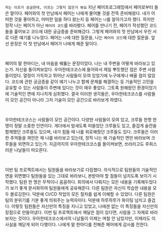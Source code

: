 
`저는 이프가 궁금한데, 이프는 그렇지 않은가 봐요` 지난 페어프로그래밍에서 페어로부터 들은 말이다. 페어와의 첫 만남에서 페어는 나에게 물어볼 것을 잔뜩 준비해왔다. 내가 어떠한 것을 좋아하고, 어떠한 일을 하다 왔는지 등 페어는 `나`를 알아가고자 했다. 하지만 정작 나는 페어가 아닌 `페어의 코드`를 바라봤다. 페어를 만나기 전, 페어가 작성했던 코드들을 훑어보고 코드에 대한 궁금증을 준비해갔다. 그렇게 페어와의 첫 만남에서 우린 서로 다른 얘기를 나누었다. 페어는 `나`에 대한 질문을, 나는 `페어의 코드`에 대한 질문을. 앞선 문장은 이 첫 만남에서 페어가 나에게 해준 말이다.

</br>

페어의 말 한마디는, 내 마음을 꿰뚫는 문장이었다. 나는 내 주변을 어떻게 바라보고 있는가. 자신을 돌이켜보았다. 우아한테크코스에 들어와서 제일 뿌듯했던 점은 주변 사람들이었다. 열정이 가득하고 뛰어난 사람들이 모여 있었기에 누구에게나 배울 점이 많았다. 코드에 관한 궁금증을 같이 얘기 나누고 함께 문제를 해결하는 등 기술적인 고민을 공유할 수 있는 사람들이 주변에 있다는 것이 매우 좋았다. 그토록 원해왔던 환경이었기에 기술적인 면에 지나치게 심취했다. 결국 이러한 생각들은, 우아한테크코스를 사람들이 모인 공간이 아니라 그저 기술이 모인 공간으로 바라보게 하였다.

</br>

우아한테크코스는 사람들이 모인 공간이다. 다양한 사람들이 모여 있고, 크루들 한명 한명이 정말 소중한 인연이다. 게더에서 밤새도록 떠들었던 크루들도 있고, 즐겁게 술잔을 함께했던 크루들도 있으며, 내가 힘들 때 나를 위로해줬던 크루들도 있다. 크루들은 이러한 추억들을 껴안은 채 나를 바라보고 있는데, 정작 나는 왜 기술적인 면만 바라보며 크루들을 외면하고 있는가. 지금까지의 우아한테크코스를 돌이켜보면, 쓰라리고도 후회스러운 나날들이 떠오른다.

</br>

이번 팀 프로젝트에서는 팀원들을 바라보기로 다짐했다. 의식적으로 팀원들의 기술적인 면을 외면했다 팀원들을 있는 그대로 바라보니, 본받아야 할 점들이 넘치도록 보이기 시작했다. 팀원 한 명은 무척이나 꼼꼼하다. 회의에서 다뤄지는 모든 내용을 기록해두었다가 보기 좋게 문서화하여 팀원들에게 공유해준다. 다른 팀원은 자신이 학습한 내용을 모두 블로깅한다. 덕분에 CI/CD 작업의 모든 절차를 쉽게 이해할 수 있었다. 다른 팀원은 팀의 분위기를 기분 좋게 띄워주는 능력자이다. 덕분에 하루하루가 화이팅 넘치고 즐겁다. 이렇듯 팀원들은 자신만의 특징을 지니고 있었고, 나에겐 없는 이 특징들을 자신만의 장점으로 만들어냈다. 이번 팀 프로젝트에서 깨달은 점이 있다면, 사람을 그 자체로 바라보자는 것이다. 우아한테크코스에서의 나날들이 이제는 며칠 안 남았지만, 이제라도 이 사실을 깨닫게 되어 다행이다. 나에게 말 한마디를 전해준 페어에게 감사를 전한다.
